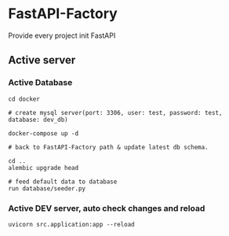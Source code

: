 # FastAPI-Factory
Provide every project init FastAPI

## Active server
### Active Database
```
cd docker

# create mysql server(port: 3306, user: test, password: test, database: dev_db)

docker-compose up -d

# back to FastAPI-Factory path & update latest db schema.

cd ..
alembic upgrade head

# feed default data to database
run database/seeder.py

```
### Active DEV server, auto check changes and reload
```
uvicorn src.application:app --reload
```
